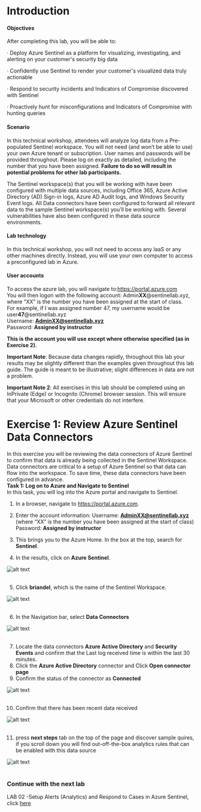 # Introduction

#### Objectives

After completing this lab, you will be able to:

· Deploy Azure Sentinel as a platform for visualizing, investigating, and alerting on your customer's security big data

· Confidently use Sentinel to render your customer's visualized data truly actionable

· Respond to security incidents and Indicators of Compromise discovered with Sentinel

· Proactively hunt for misconfigurations and Indicators of Compromise with hunting queries

#### Scenario

In this technical workshop, attendees will analyze log data from a Pre-populated Sentinel workspace. You will not need (and won’t be able to use) your own Azure tenant or subscription. User names and passwords will be provided throughout. Please log on exactly as detailed, including the number that you have been assigned. **Failure to do so will result in potential problems for other lab participants.**

The Sentinel workspace(s) that you will be working with have been configured with multiple data sources, including Office 365, Azure Active Directory (AD) Sign-in logs, Azure AD Audit logs, and Windows Security Event logs. All Data connectors have been configured to forward all relevant data to the sample Sentinel workspace(s) you’ll be working with. Several vulnerabilities have also been configured in these data source environments.

#### Lab technology
In this technical workshop, you will not need to access any IaaS or any other machines directly. Instead, you will use your own computer to access a preconfigured lab in Azure.

#### User accounts <br>
To access the azure lab, you will navigate to:https://portal.azure.com<br>
You will then logon with the following account:
Admin**XX**@sentinellab.xyz, where “XX” is the number you have been assigned at the start of class.<br>
For example, if I was assigned number 47, my username would be user**47**@sentinellab.xyz<br>
Username: **AdminXX@sentinellab.xyz**<br>
Password: **Assigned by instructor**

**This is the account you will use except where otherwise specified (as in Exercise 2).**

**Important Note**: Because data changes rapidly, throughout this lab your results may be slightly different than the examples given throughout this lab guide. The guide is meant to be illustrative; slight differences in data are not a problem.

**Important Note 2**: All exercises in this lab should be completed using an InPrivate (Edge) or Incognito (Chrome) browser session. This will ensure that your Microsoft or other credentials do not interfere.
# Exercise 1: Review Azure Sentinel Data Connectors
In this exercise you will be reviewing the data connectors of Azure Sentinel to confirm that data is already being collected in the Sentinel Workspace.  Data connectors are critical to a setup of Azure Sentinel so that data can flow into the workspace.  To save time, these data connectors have been configured in advance.<br>
**Task 1: Log on to Azure and Navigate to Sentinel**<br>
In this task, you will log into the Azure portal and navigate to Sentinel.
1.	In a browser, navigate to https://portal.azure.com.

2.	Enter the account information:
Username: **AdminXX@sentinellab.xyz** (where “XX” is the number you have been assigned at the start of class)<br>
Password: **Assigned by instructor**

3.	This brings you to the Azure Home. In the box at the top, search for **Sentinel**.
4.	In the results, click on **Azure Sentinel**.


![alt text](screenshots/portal2_new.PNG)<br><br>

5.	Click **briandel**, which is the name of the Sentinel Workspace.

![alt text](screenshots/workspace.PNG)<br><br>

6.	In the Navigation bar, select **Data Connectors**

![alt text](screenshots/connectors.PNG)<br><br>

7.	Locate the data connectors **Azure Active Directory** and **Security Events** and confirm that the Last log received time is within the last 30 minutes.
8.	Click the **Azure Active Directory** connector and Click **Open connector page**
9.	Confirm the status of the connector as **Connected**

![alt text](screenshots/AAD.PNG)<br><br>

10.	Confirm that there has been recent data received

![alt text](screenshots/data_ingested.PNG)<br><br>

11. press **next steps** tab on the top of the page and discover sample quires, if you scroll down you will find  out-off-the-box analytics rules that can be enabled with this data source

![alt text](screenshots/next_step.png)<br><br>


### Continue with the next lab
LAB 02 -Setup Alerts (Analytics) and Respond to Cases in Azure Sentinel, click <a href="../LAB02/README.md" target="_blank">here</a>
